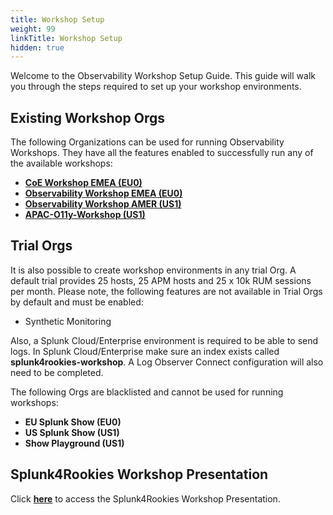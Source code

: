 ```yaml
---
title: Workshop Setup
weight: 99
linkTitle: Workshop Setup
hidden: true
---
```


Welcome to the Observability Workshop Setup Guide. This guide will walk you through the steps required to set up your workshop environments.

## Existing Workshop Orgs

The following Organizations can be used for running Observability Workshops. They have all the features enabled to successfully run any of the available workshops:

- [**CoE Workshop EMEA (EU0)**](https://app.eu0.signalfx.com/#/home/EsGF1sXAEAA)
- [**Observability Workshop EMEA (EU0)**](https://app.eu0.signalfx.com/#/home/EaJHc4vAEAA)
- [**Observability Workshop AMER (US1)**](https://app.us1.signalfx.com/#/home/EPNXccRAwAA)
- [**APAC-O11y-Workshop (US1)**](https://app.us1.signalfx.com/#/home/FA-6LDcA4AA)

## Trial Orgs

It is also possible to create workshop environments in any trial Org. A default trial provides 25 hosts, 25 APM hosts and 25 x 10k RUM sessions per month. Please note, the following features are not available in Trial Orgs by default and must be enabled:

- Synthetic Monitoring

Also, a Splunk Cloud/Enterprise environment is required to be able to send logs. In Splunk Cloud/Enterprise make sure an index exists called **splunk4rookies-workshop**. A Log Observer Connect configuration will also need to be completed.

The following Orgs are blacklisted and cannot be used for running workshops:

- **EU Splunk Show (EU0)**
- **US Splunk Show (US1)**
- **Show Playground (US1)**

## Splunk4Rookies Workshop Presentation

Click [**here**](https://docs.google.com/presentation/d/1EnP-V7mQ6c7w7yPdiiD-4szUR0SZITLFTPniz6yutqk/edit#slide=id.g260cba4d093_0_1533) to access the Splunk4Rookies Workshop Presentation.
